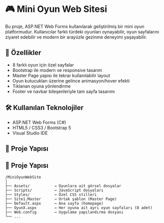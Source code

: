 # 🎮 Mini Oyun Web Sitesi

Bu proje, ASP.NET Web Forms kullanılarak geliştirilmiş bir mini oyun platformudur. Kullanıcılar farklı türdeki oyunları oynayabilir, oyun sayfalarını ziyaret edebilir ve modern bir arayüzle gezinme deneyimi yaşayabilir.

## 🧩 Özellikler

- 8 farklı oyun için özel sayfalar
- Bootstrap ile modern ve responsive tasarım
- Master Page yapısı ile tekrar kullanılabilir layout
- Oyun kutucukları üzerine gelince animasyon/hover efekti
- Tıklanan oyuna yönlendirme
- Footer ve navbar bileşenleriyle tam sayfa tasarımı

## 🛠️ Kullanılan Teknolojiler

- ASP.NET Web Forms (C#)
- HTML5 / CSS3 / Bootstrap 5
- Visual Studio IDE

## 📁 Proje Yapısı

## 📁 Proje Yapısı

```
/MiniOyunWebSite
│
├── Assets/           → Oyunlara ait görsel dosyalar
├── Scripts/          → JavaScript dosyaları
├── Styles/           → Özel CSS stilleri
├── Site1.Master      → Ortak şablon (Master Page)
├── Default.aspx      → Ana sayfa (homepage)
├── OyunX.aspx        → Her oyuna ait ayrı oyun sayfaları (8 adet)
├── Web.config        → Uygulama yapılandırma dosyası
└── ...
```


